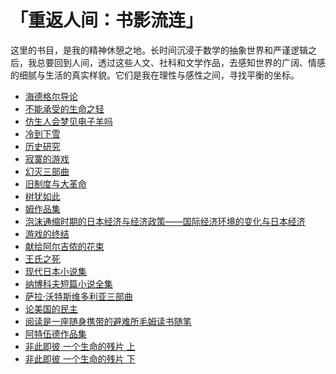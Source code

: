 # 「重返人间：书影流连」

这里的书目，是我的精神休憩之地。长时间沉浸于数学的抽象世界和严谨逻辑之后，我总要回到人间，透过这些人文、社科和文学作品，去感知世界的广阔、情感的细腻与生活的真实样貌。它们是我在理性与感性之间，寻找平衡的坐标。

* [海德格尔导论](read\[同济·欧洲文化丛书]海德格尔导论_([德]彼得·特拉夫尼)_(Z-Library).pdf)
* [不能承受的生命之轻](read\不能承受的生命之轻_(〔捷克〕米兰·昆德拉著；许钧译)_(Z-Library).pdf)
* [仿生人会梦见电子羊吗](read\仿生人会梦见电子羊吗_(菲利普·迪克)_(Z-Library).pdf)
* [冷到下雪](read\冷到下雪_(【澳大利亚】欧健梅).epub)
* [历史研究](read\历史研究_(阿诺德.汤因比).pdf)
* [寂寞的游戏](read\寂寞的游戏_(袁哲生).pdf)
* [幻灭三部曲](read\幻灭三部曲_(马沙多·德·阿西斯).pdf)
* [旧制度与大革命](read\旧制度与大革命_(托克维尔,_Alexis_de_Tocqueville)_(Z-Library).pdf)
* [树犹如此](read\树犹如此(白先勇先生亲自审定，享誉世界的当代散文经典！以血泪与至诚写就的生命之歌！夏志清、余秋雨、三毛等人盛赞！)_(白先勇)_(Z-Library).pdf)
* [姆作品集](read\毛姆作品集（套装共14册）【上海译文出品！名家名译引进最全合集！包含豆瓣9分傅惟慈版《月亮与六便士》、张柏然版《人生的枷锁》等经典代表..._(Z-Library).pdf)
* [泡沫通缩时期的日本经济与经济政策——国际经济环境的变化与日本经济](read\泡沫通缩时期的日本经济与经济政策_3_国际经济环境的变化与日本经济_(日本内阁府经济社会综合研究所，中国人民银行上海总部_编译)_(Z-Library).pdf)
* [游戏的终结](read\游戏的终结_(胡里奥•科塔萨尔).pdf)
* [献给阿尔吉侬的花束](read\献给阿尔吉侬的花束_(（美）凯斯著；陈澄和译)_(Z-Library).pdf)
* [王氏之死](read\王氏之死_([美]史景迁).epub)
* [现代日本小说集](read\现代日本小说集（周氏兄弟合译文集）_(周作人，鲁迅_译)_(Z-Library).pdf)
* [纳博科夫短篇小说全集](read\纳博科夫短篇小说全集_(纳博科夫作品系列)_(弗拉基米尔·纳博科夫_(Vladimir_Nabokov))_(Z-Library).pdf)
* [萨拉·沃特斯维多利亚三部曲](read\萨拉·沃特斯维多利亚三部曲（指匠、轻舔丝绒、灵契）_(萨拉·沃特斯)_(Z-Library).pdf)
* [论美国的民主](read\论美国的民主（全两卷）_(〔法〕托克维尔著；董果良译)_(Z-Library).pdf)
* [阅读是一座随身携带的避难所毛姆读书随笔](read\阅读是一座随身携带的避难所毛姆读书随笔_(毛姆_[毛姆])_(Z-Library).pdf)
* [阿特伍德作品集](read\阿特伍德作品集（套装共9册）【上海译文出品！两届布克奖得主、诺贝尔文学奖热门人选，“加拿大文学女王”玛格丽特·阿特伍德小说代表作合集..._(Z-Library).pdf)
* [非此即彼 一个生命的残片 上](read\非此即彼_一个生命的残片_上_(（丹）克尔凯郭尔著)_(Z-Library).pdf)
* [非此即彼 一个生命的残片 下](read\非此即彼_一个生命的残片_下_(（丹）克尔凯郭尔著)_(Z-Library).pdf)
